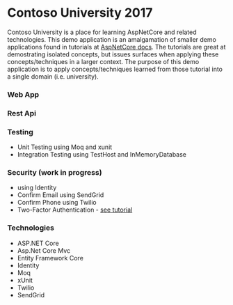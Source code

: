 # Contoso University 2017
Contoso University is a place for learning AspNetCore and related technologies.  This demo application is an amalgamation of smaller demo applications found in tutorials at [AspNetCore docs](https://docs.microsoft.com/en-us/aspnet/core/).  The tutorials are great at demostrating isolated concepts, but issues surfaces when applying these concepts/techniques in a larger context.  The purpose of this demo application is to apply concepts/techniques learned from those tutorial into a single domain (i.e. university).

### Web App
### Rest Api
### Testing
- Unit Testing using Moq and xunit
- Integration Testing using TestHost and InMemoryDatabase
### Security (work in progress)
- using Identity
- Confirm Email using SendGrid
- Confirm Phone using Twilio
- Two-Factor Authentication - [see tutorial](https://docs.microsoft.com/en-us/aspnet/core/security/authentication/2fa)
### Technologies
- ASP.NET Core
- Asp.Net Core Mvc
- Entity Framework Core
- Identity
- Moq
- xUnit
- Twilio
- SendGrid
